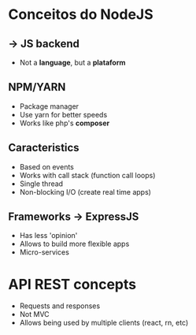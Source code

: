 # Conceitos do NodeJS

## -> JS backend

* Not a **language**, but a **plataform**

## NPM/YARN

* Package manager
* Use yarn for better speeds
* Works like php's **composer**

## Caracteristics

* Based on events
* Works with call stack (function call loops)
* Single thread
* Non-blocking I/O (create real time apps)

## Frameworks -> ExpressJS

* Has less 'opinion'
* Allows to build more flexible apps
* Micro-services

# API REST concepts

* Requests and responses
* Not MVC
* Allows being used by multiple clients (react, rn, etc)